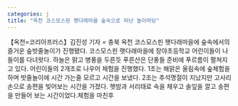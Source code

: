 ```yaml
---
categories: j
title: "옥천 코스모스핀 햇다래마을 숲속으로 떠난 놀이마당"
---
```

【옥천=코리아프러스】김진성 기자 = 충북 옥천 코스모스핀 햇다래마을에 숲속에서의 즐거운 숲밧줄놀이가 진행됐다. 코스모스핀 햇다래마을에 장야초등학교 어린이들이 나들이를 다녀왓다. 하늘은 맑고 병풍을 두른듯 푸른산은 단풍들 준비에 푸르름이 펼쳐지고 있다. 어린이들의 2개조로 나우어 체험을 진행했다. 1조는 해맑은 울림속에 숲체험을 하며 밧줄놀이에 시간 가는줄 모르고 시간을 보냈다. 2조는 추석명절이 지났지만 고사리손으로 송편을 빚어보는 시간을 가졌다. 햇밤과 서리태로 속을 채우고 솔잎을 깔고 송편을 만들어 보는 시간이었다.체험을 마친후
